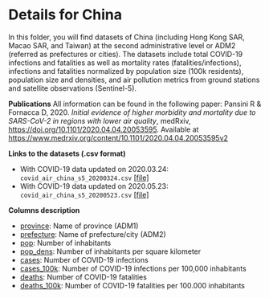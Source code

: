 # Details for China

In this folder, you will find datasets of China (including Hong Kong SAR, Macao SAR, and Taiwan) at the second administrative level or ADM2 (referred as prefectures or cities).
The datasets include total COVID-19 infections and fatalities as well as mortality rates (fatalities/infections), infections and fatalities normalized by population size (100k residents), population size and densities, and air pollution metrics from ground stations and satellite observations (Sentinel-5).

**Publications**
All information can be found in the following paper:
Pansini R & Fornacca D, 2020. _Initial evidence of higher morbidity and mortality due to SARS-CoV-2 in regions with lower air quality_, medRxiv, https://doi.org/10.1101/2020.04.04.20053595. Available at https://www.medrxiv.org/content/10.1101/2020.04.04.20053595v2

**Links to the datasets (.csv format)**
- With COVID-19 data updated on 2020.03.24: `covid_air_china_s5_20200324.csv` [[file]](covid_air_china_s5_20200324.csv)
- With COVID-19 data updated on 2020.05.23: `covid_air_china_s5_20200523.csv` [[file]](covid_air_china_s5_20200523.csv)

**Columns description**
- <ins>province</ins>: Name of province (ADM1)
- <ins>prefecture</ins>: Name of prefecture/city (ADM2)
- <ins>pop</ins>: Number of inhabitants
- <ins>pop_dens</ins>: Number of inhabitants per square kilometer
- <ins>cases</ins>: Number of COVID-19 infections
- <ins>cases_100k</ins>: Number of COVID-19 infections per 100,000 inhabitants
- <ins>deaths</ins>: Number of COVID-19 fatalities
- <ins>deaths_100k</ins>: Number of COVID-19 fatalities per 100.000 inhabitants
